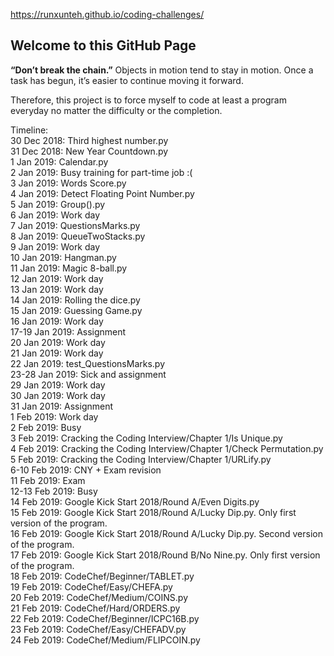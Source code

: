 https://runxunteh.github.io/coding-challenges/

## Welcome to this GitHub Page

**“Don’t break the chain.”**
Objects in motion tend to stay in motion. Once a task has begun, it’s easier to continue moving it forward.

Therefore, this project is to force myself to code at least a program everyday no matter the difficulty or the completion.

Timeline: <br />
30 Dec 2018: Third highest number.py <br />
31 Dec 2018: New Year Countdown.py <br />
1 Jan 2019: Calendar.py <br />
2 Jan 2019: Busy training for part-time job :( <br />
3 Jan 2019: Words Score.py <br />
4 Jan 2019: Detect Floating Point Number.py <br />
5 Jan 2019: Group().py <br />
6 Jan 2019: Work day <br />
7 Jan 2019: QuestionsMarks.py <br />
8 Jan 2019: QueueTwoStacks.py <br />
9 Jan 2019: Work day <br />
10 Jan 2019: Hangman.py <br />
11 Jan 2019: Magic 8-ball.py <br />
12 Jan 2019: Work day <br />
13 Jan 2019: Work day <br />
14 Jan 2019: Rolling the dice.py <br />
15 Jan 2019: Guessing Game.py <br />
16 Jan 2019: Work day <br />
17-19 Jan 2019: Assignment <br />
20 Jan 2019: Work day <br />
21 Jan 2019: Work day <br />
22 Jan 2019: test_QuestionsMarks.py <br />
23-28 Jan 2019: Sick and assignment <br />
29 Jan 2019: Work day <br />
30 Jan 2019: Work day <br />
31 Jan 2019: Assignment <br />
1 Feb 2019: Work day <br />
2 Feb 2019: Busy <br />
3 Feb 2019: Cracking the Coding Interview/Chapter 1/Is Unique.py <br />
4 Feb 2019: Cracking the Coding Interview/Chapter 1/Check Permutation.py <br />
5 Feb 2019: Cracking the Coding Interview/Chapter 1/URLify.py <br />
6-10 Feb 2019: CNY + Exam revision <br />
11 Feb 2019: Exam <br />
12-13 Feb 2019: Busy <br />
14 Feb 2019: Google Kick Start 2018/Round A/Even Digits.py <br />
15 Feb 2019: Google Kick Start 2018/Round A/Lucky Dip.py. Only first version of the program. <br />
16 Feb 2019: Google Kick Start 2018/Round A/Lucky Dip.py. Second version of the program. <br />
17 Feb 2019: Google Kick Start 2018/Round B/No Nine.py. Only first version of the program. <br />
18 Feb 2019: CodeChef/Beginner/TABLET.py <br />
19 Feb 2019: CodeChef/Easy/CHEFA.py <br />
20 Feb 2019: CodeChef/Medium/COINS.py <br />
21 Feb 2019: CodeChef/Hard/ORDERS.py <br />
22 Feb 2019: CodeChef/Beginner/ICPC16B.py <br />
23 Feb 2019: CodeChef/Easy/CHEFADV.py <br />
24 Feb 2019: CodeChef/Medium/FLIPCOIN.py <br />
